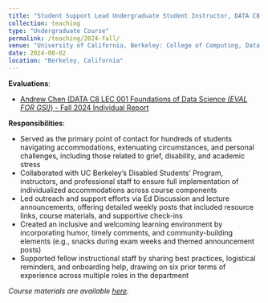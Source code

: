 ```yaml
---
title: "Student Support Lead Undergraduate Student Instructor, DATA C8: Foundations of Data Science (_Fall 2024_)"
collection: teaching
type: "Undergraduate Course"
permalink: /teaching/2024-fall/
venue: "University of California, Berkeley: College of Computing, Data Science, and Society (CDSS)"
date: 2024-08-02
location: "Berkeley, California"
---
```

__Evaluations__:
- [Andrew Chen (DATA C8 LEC 001 Foundations of Data Science _(EVAL FOR GSI)_) - Fall 2024 Individual Report](https://drive.google.com/file/d/1-jSKG2qrIiafYfIvLuyFJxHvxQw_87i9/view?usp=sharing)

__Responsibilities__:
- Served as the primary point of contact for hundreds of students navigating accommodations, extenuating circumstances, and personal challenges, including those related to grief, disability, and academic stress
- Collaborated with UC Berkeley’s Disabled Students’ Program, instructors, and professional staff to ensure full implementation of individualized accommodations across course components
- Led outreach and support efforts via Ed Discussion and lecture announcements, offering detailed weekly posts that included resource links, course materials, and supportive check-ins
- Created an inclusive and welcoming learning environment by incorporating humor, timely comments, and community-building elements (e.g., snacks during exam weeks and themed announcement posts)
- Supported fellow instructional staff by sharing best practices, logistical reminders, and onboarding help, drawing on six prior terms of experience across multiple roles in the department

_Course materials are available [here](http://www.data8.org/fa24/)._
